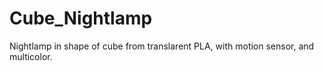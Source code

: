 # Cube_Nightlamp
Nightlamp in shape of cube from translarent PLA, with motion sensor, and multicolor. 
